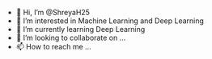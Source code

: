 - 👋 Hi, I’m @ShreyaH25
- 👀 I’m interested in Machine Learning and Deep Learning
- 🌱 I’m currently learning Deep Learning
- 💞️ I’m looking to collaborate on ...
- 📫 How to reach me ...

<!---
ShreyaH25/ShreyaH25 is a ✨ special ✨ repository because its `README.md` (this file) appears on your GitHub profile.
You can click the Preview link to take a look at your changes.
--->
